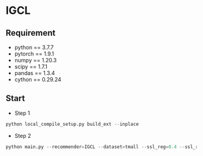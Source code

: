 # IGCL

## Requirement

* python == 3.7.7
* pytorch == 1.9.1
* numpy == 1.20.3
* scipy == 1.7.1
* pandas == 1.3.4
* cython == 0.29.24

## Start

* Step 1

```python
python local_compile_setup.py build_ext --inplace
```
* Step 2

```python
python main.py --recommender=IGCL --dataset=tmall --ssl_reg=0.4 --ssl_ratio=0.4 --ssl_temp=0.2 --recon_reg=2 --IGCL_layers=3 --recon_dim=1024 --rnoise_eps=0.8
```
